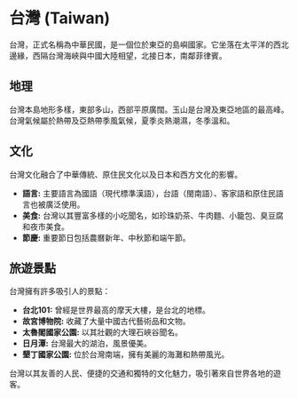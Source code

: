 # 台灣 (Taiwan)

台灣，正式名稱為中華民國，是一個位於東亞的島嶼國家。它坐落在太平洋的西北邊緣，西隔台灣海峽與中國大陸相望，北接日本，南鄰菲律賓。

## 地理

台灣本島地形多樣，東部多山，西部平原廣闊。玉山是台灣及東亞地區的最高峰。台灣氣候屬於熱帶及亞熱帶季風氣候，夏季炎熱潮濕，冬季溫和。

## 文化

台灣文化融合了中華傳統、原住民文化以及日本和西方文化的影響。

*   **語言:** 主要語言為國語（現代標準漢語），台語（閩南語）、客家語和原住民語言也被廣泛使用。
*   **美食:** 台灣以其豐富多樣的小吃聞名，如珍珠奶茶、牛肉麵、小籠包、臭豆腐和夜市美食。
*   **節慶:** 重要節日包括農曆新年、中秋節和端午節。

## 旅遊景點

台灣擁有許多吸引人的景點：

*   **台北101:** 曾經是世界最高的摩天大樓，是台北的地標。
*   **故宮博物院:** 收藏了大量中國古代藝術品和文物。
*   **太魯閣國家公園:** 以其壯觀的大理石峽谷聞名。
*   **日月潭:** 台灣最大的湖泊，風景優美。
*   **墾丁國家公園:** 位於台灣南端，擁有美麗的海灘和熱帶風光。

台灣以其友善的人民、便捷的交通和獨特的文化魅力，吸引著來自世界各地的遊客。
